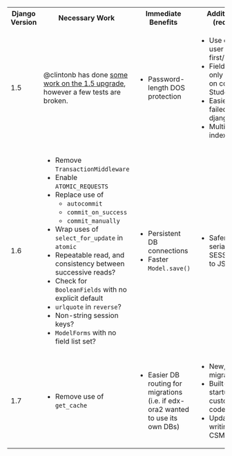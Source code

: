 <table>
<tbody>
<tr>
<th>Django Version</th>
<th>Necessary Work</th>
<th>Immediate Benefits</th>
<th>Additional Benefits (requires work)</th></tr>
<tr>
<td>1.5</td>
<td>@clintonb has done <a href="https://github.com/edx/edx-platform/tree/clintonb/django-upgrade">some work on the 1.5 upgrade</a>, however a few tests are broken.</td>
<td>
<ul>
<li>Password-length DOS protection</li></ul></td>
<td>
<ul>
<li>Use configurable user model to remove first/last name fields</li>
<li>Field subset saves to only update grades on courseware StudentModel</li>
<li>Easier logging of failed logins (new django signal)</li>
<li>Multi-column indexes</li></ul></td></tr>
<tr>
<td>1.6</td>
<td>
<ul>
<li>Remove <code>TransactionMiddleware</code></li>
<li>Enable <code>ATOMIC_REQUESTS</code></li>
<li>Replace use of<br />
<ul>
<li><code>autocommit</code></li>
<li><code>commit_on_success</code></li>
<li><code>commit_manually</code></li></ul></li>
<li>Wrap uses of <code>select_for_update</code> in <code>atomic</code></li>
<li>Repeatable read, and consistency between successive reads?</li>
<li>Check for <code>BooleanFields</code> with no explicit default</li>
<li><code>urlquote</code> in <code>reverse</code>?</li>
<li>Non-string session keys?</li>
<li><code>ModelForms</code> with no field list set?</li></ul></td>
<td>
<ul>
<li>Persistent DB connections</li>
<li>Faster <code>Model.save()</code></li></ul></td>
<td><ul>
<li>Safer session serialization: Change SESSION_SERIALIZER to JSON</li></ul></td></tr>
<tr>
<td colspan="1">1.7</td>
<td colspan="1">
<ul>
<li>Remove use of <code>get_cache</code></li></ul></td>
<td colspan="1">
<ul>
<li>Easier DB routing for migrations (i.e. if edx-ora2 wanted to use its own DBs)</li></ul></td>
<td colspan="1">
<ul>
<li>New, better schema migration framework</li>
<li>Built-in app loading startup (can remove custom <code>startup</code> code)</li>
<li>Update_or_create for writing grades to CSM</li></ul></td></tr></tbody></table>